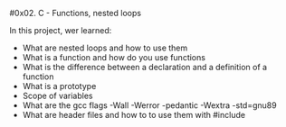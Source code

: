 #0x02. C - Functions, nested loops

  In this project, wer learned: 
 * What are nested loops and how to use them
 * What is a function and how do you use functions
 * What is the difference between a declaration and a definition of a function
 * What is a prototype
 * Scope of variables
 * What are the gcc flags -Wall -Werror -pedantic -Wextra -std=gnu89
 * What are header files and how to to use them with #include
